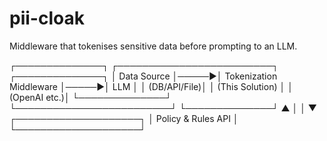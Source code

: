 # pii-cloak
Middleware that tokenises sensitive data before prompting to an LLM. 

┌──────────────┐       ┌─────────────────────────┐       ┌──────────────┐
│  Data Source │─────▶│ Tokenization Middleware │─────▶│     LLM       │
│ (DB/API/File)│       │  (This Solution)        │       │ (OpenAI etc.)│
└──────────────┘       └─────────────────────────┘       └──────────────┘
                              ▲       │
                              │       ▼
                      ┌────────────────────┐
                      │ Policy & Rules API │
                      └────────────────────┘
